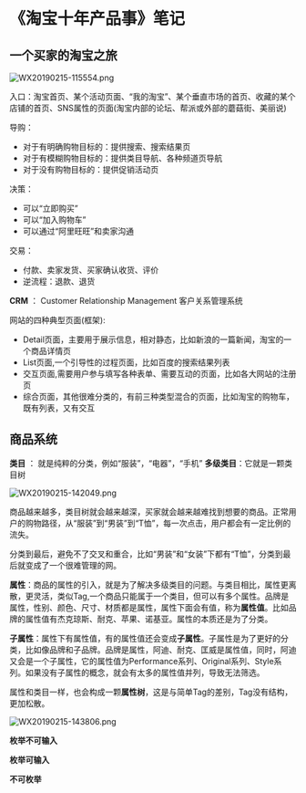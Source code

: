 # 《淘宝十年产品事》笔记

## 一个买家的淘宝之旅

![WX20190215-115554.png](https://i.loli.net/2019/02/15/5c66388209f3e.png)

入口：淘宝首页、某个活动页面、“我的淘宝”、某个垂直市场的首页、收藏的某个店铺的首页、SNS属性的页面(淘宝内部的论坛、帮派或外部的蘑菇街、美丽说)

导购：

- 对于有明确购物目标的：提供搜索、搜索结果页
- 对于有模糊购物目标的：提供类目导航、各种频道页导航
- 对于没有购物目标的：提供促销活动页

决策：

- 可以“立即购买”
- 可以“加入购物车”
- 可以通过“阿里旺旺”和卖家沟通

交易：

- 付款、卖家发货、买家确认收货、评价
- 逆流程：退款、退货

**CRM** ： Customer Relationship Management 客户关系管理系统

网站的四种典型页面(框架):

- Detail页面，主要用于展示信息，相对静态，比如新浪的一篇新闻，淘宝的一个商品详情页
- List页面,一个引导性的过程页面，比如百度的搜索结果列表
- 交互页面,需要用户参与填写各种表单、需要互动的页面，比如各大网站的注册页
- 综合页面，其他很难分类的，有前三种类型混合的页面，比如淘宝的购物车，既有列表，又有交互

## 商品系统

**类目** ： 就是纯粹的分类，例如“服装”，“电器”，“手机”
**多级类目**：它就是一颗类目树

![WX20190215-142049.png](https://i.loli.net/2019/02/15/5c665a699b79a.png)

商品越来越多，类目树就会越来越深，买家就会越来越难找到想要的商品。正常用户的购物路径，从“服装”到“男装”到“T恤”，每一次点击，用户都会有一定比例的流失。

分类到最后，避免不了交叉和重合，比如“男装”和“女装”下都有“T恤”，分类到最后就变成了一个很难管理的网。

**属性**：商品的属性的引入，就是为了解决多级类目的问题。与类目相比，属性更离散，更灵活，类似Tag,一个商品只能属于一个类目，但可以有多个属性。品牌是属性，性别、颜色、尺寸、材质都是属性，属性下面会有值，称为**属性值**。比如品牌的属性值有杰克琼斯、耐克、苹果、诺基亚。属性的本质还是为了分类。

**子属性**：属性下有属性值，有的属性值还会变成**子属性**。子属性是为了更好的分类，比如像品牌和子品牌。品牌是属性，阿迪、耐克、匡威是属性值，同时，阿迪又会是一个子属性，它的属性值为Performance系列、Original系列、Style系列。如果没有子属性的概念，就会有太多的属性值并列，导致无法筛选。

属性和类目一样，也会构成一颗**属性树**，这是与简单Tag的差别，Tag没有结构，更加松散。

![WX20190215-143806.png](https://i.loli.net/2019/02/15/5c665e6a711a3.png)

**枚举不可输入**

**枚举可输入**

**不可枚举**